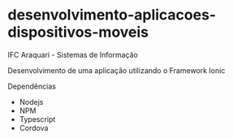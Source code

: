 # desenvolvimento-aplicacoes-dispositivos-moveis
IFC Araquari - Sistemas de Informação

Desenvolvimento de uma aplicação utilizando o Framework Ionic

Dependências
- Nodejs
- NPM
- Typescript
- Cordova
